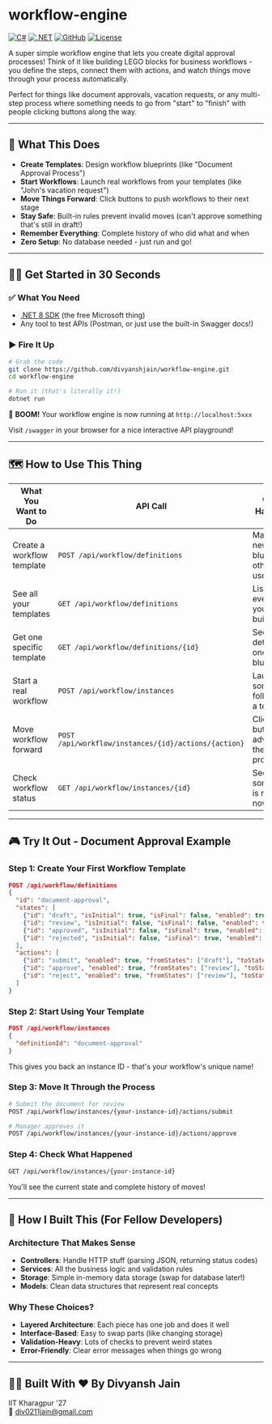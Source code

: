 # workflow-engine

[![C#](https://img.shields.io/badge/language-CSharp-blue.svg)](https://learn.microsoft.com/en-us/dotnet/csharp/)
[![.NET](https://img.shields.io/badge/framework-.NET_8.0-blueviolet.svg)](https://dotnet.microsoft.com/)
[![GitHub](https://img.shields.io/badge/hosted_on-GitHub-black?logo=github)](https://github.com/divyanshjain/workflow-engine)
[![License](https://img.shields.io/badge/license-MIT-lightgrey.svg)](LICENSE)

A super simple workflow engine that lets you create digital approval processes! Think of it like building LEGO blocks for business workflows - you define the steps, connect them with actions, and watch things move through your process automatically.

Perfect for things like document approvals, vacation requests, or any multi-step process where something needs to go from "start" to "finish" with people clicking buttons along the way.

---

## 🎯 What This Does

- **Create Templates**: Design workflow blueprints (like "Document Approval Process")
- **Start Workflows**: Launch real workflows from your templates (like "John's vacation request")
- **Move Things Forward**: Click buttons to push workflows to their next stage
- **Stay Safe**: Built-in rules prevent invalid moves (can't approve something that's still in draft!)
- **Remember Everything**: Complete history of who did what and when
- **Zero Setup**: No database needed - just run and go!

---

## 🏃‍♂️ Get Started in 30 Seconds
### ✅ What You Need

- [.NET 8 SDK](https://dotnet.microsoft.com/en-us/download) (the free Microsoft thing)
- Any tool to test APIs (Postman, or just use the built-in Swagger docs!)

### ▶️ Fire It Up

```bash
# Grab the code
git clone https://github.com/divyanshjain/workflow-engine.git
cd workflow-engine

# Run it (that's literally it!)
dotnet run
```

🎉 **BOOM!** Your workflow engine is now running at `http://localhost:5xxx`

Visit `/swagger` in your browser for a nice interactive API playground!

---

## 🗺️ How to Use This Thing

| What You Want to Do | API Call | What Happens |
|---------------------|----------|--------------|
| Create a workflow template | `POST /api/workflow/definitions` | Make a new blueprint others can use |
| See all your templates | `GET /api/workflow/definitions` | List everything you've built |
| Get one specific template | `GET /api/workflow/definitions/{id}` | See the details of one blueprint |
| Start a real workflow | `POST /api/workflow/instances` | Launch something following a template |
| Move workflow forward | `POST /api/workflow/instances/{id}/actions/{action}` | Click a button to advance the process |
| Check workflow status | `GET /api/workflow/instances/{id}` | See where something is right now |

---

## 🎮 Try It Out - Document Approval Example

### Step 1: Create Your First Workflow Template

```json
POST /api/workflow/definitions
{
  "id": "document-approval",
  "states": [
    {"id": "draft", "isInitial": true, "isFinal": false, "enabled": true},
    {"id": "review", "isInitial": false, "isFinal": false, "enabled": true},
    {"id": "approved", "isInitial": false, "isFinal": true, "enabled": true},
    {"id": "rejected", "isInitial": false, "isFinal": true, "enabled": true}
  ],
  "actions": [
    {"id": "submit", "enabled": true, "fromStates": ["draft"], "toState": "review"},
    {"id": "approve", "enabled": true, "fromStates": ["review"], "toState": "approved"},
    {"id": "reject", "enabled": true, "fromStates": ["review"], "toState": "rejected"}
  ]
}
```

### Step 2: Start Using Your Template

```json
POST /api/workflow/instances
{
  "definitionId": "document-approval"
}
```

This gives you back an instance ID - that's your workflow's unique name!

### Step 3: Move It Through the Process

```bash
# Submit the document for review
POST /api/workflow/instances/{your-instance-id}/actions/submit

# Manager approves it
POST /api/workflow/instances/{your-instance-id}/actions/approve
```

### Step 4: Check What Happened

```bash
GET /api/workflow/instances/{your-instance-id}
```

You'll see the current state and complete history of moves!

---

## 🧠 How I Built This (For Fellow Developers)

### Architecture That Makes Sense
- **Controllers**: Handle HTTP stuff (parsing JSON, returning status codes)
- **Services**: All the business logic and validation rules
- **Storage**: Simple in-memory data storage (swap for database later!)
- **Models**: Clean data structures that represent real concepts

### Why These Choices?
- **Layered Architecture**: Each piece has one job and does it well
- **Interface-Based**: Easy to swap parts (like changing storage)
- **Validation-Heavy**: Lots of checks to prevent weird states
- **Error-Friendly**: Clear error messages when things go wrong

---

## 👨‍💻 Built With ❤️ By **Divyansh Jain**  
IIT Kharagpur '27  
📧 div0211jain@gmail.com
